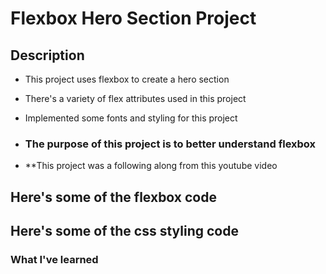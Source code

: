 # Flexbox Hero Section Project

## Description 

- This project uses flexbox to create a hero section 
- There's a variety of flex attributes used in this project
- Implemented some fonts and styling for this project
- ### The purpose of this project is to better understand flexbox

- **This project was a following along from this youtube video



## Here's some of the flexbox code 







## Here's some of the css styling code







### What I've learned 













